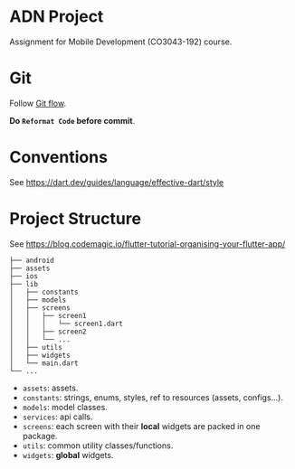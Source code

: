 # ADN Project

Assignment for Mobile Development (CO3043-192) course.

# Git

Follow [Git flow](https://www.atlassian.com/git/tutorials/comparing-workflows/gitflow-workflow).

**Do `Reformat Code` before commit**.

# Conventions
See https://dart.dev/guides/language/effective-dart/style

# Project Structure

See https://blog.codemagic.io/flutter-tutorial-organising-your-flutter-app/

```text
├── android
├── assets
├── ios
├── lib
│   ├── constants
│   ├── models
│   ├── screens
│   │   ├── screen1
│   │   │   └── screen1.dart
│   │   ├── screen2
│   │   └── ...
│   ├── utils
│   ├── widgets
│   └── main.dart
└── ...
```

 - `assets`: assets.
 - `constants`: strings, enums, styles, ref to resources (assets, configs...).
 - `models`: model classes.
 - `services`: api calls.
 - `screens`: each screen with their **local** widgets are packed in one package.
 - `utils`: common utility classes/functions.
 - `widgets`: **global** widgets.
